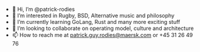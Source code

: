 - 👋 Hi, I’m @patrick-rodies
- 👀 I’m interested in Rugby, BSD, Alternative music and philosophy
- 🌱 I’m currently learning GoLang, Rust and many more exciting stuff
- 💞️ I’m looking to collaborate on operating model, culture and architecture
- 📫 How to reach me at patrick.guy.rodies@maersk.com or +45 31 26 49 76

<!---
patrick-guy-rodies/patrick-guy-rodies is a ✨ special ✨ repository because its `README.md` (this file) appears on your GitHub profile.
You can click the Preview link to take a look at your changes.
--->
